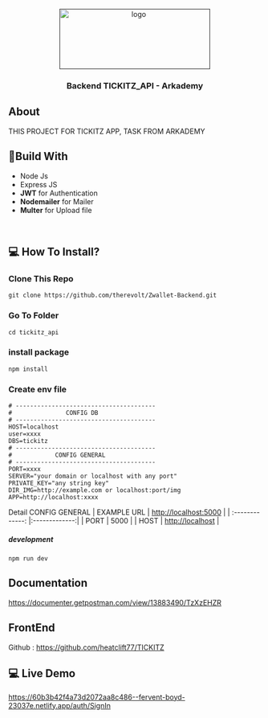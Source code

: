 <p align="center">
  <a href="" rel="noopener">
 <img width=300px height=120px src="https://iili.io/B8R3Zv.png" alt="logo"></a>
</p>

<h3 align="center">Backend TICKITZ_API - Arkademy</h3>


## About
THIS PROJECT FOR TICKITZ APP, TASK FROM ARKADEMY

## 🔖Build With

* Node Js
* Express JS
* **JWT** for Authentication
* **Nodemailer** for Mailer
* **Multer** for Upload file

<br>

## 💻 How To Install?
### Clone This Repo
```
git clone https://github.com/therevolt/Zwallet-Backend.git
```
### Go To Folder
```
cd tickitz_api
```
### install package
```
npm install
```
### Create env file
```
# ---------------------------------------
#               CONFIG DB
# ---------------------------------------
HOST=localhost
user=xxxx
DBS=tickitz
# ---------------------------------------
#            CONFIG GENERAL
# ---------------------------------------
PORT=xxxx
SERVER="your domain or localhost with any port"
PRIVATE_KEY="any string key"
DIR_IMG=http://example.com or localhost:port/img
APP=http://localhost:xxxx
```
Detail CONFIG GENERAL
| EXAMPLE URL | [http://localhost:5000]() |
| :-------------: |:-------------:|
| PORT | 5000 |
| HOST | [http://localhost]() |
##### development
```
npm run dev
```

## Documentation
https://documenter.getpostman.com/view/13883490/TzXzEHZR

## FrontEnd
Github : https://github.com/heatclift77/TICKITZ

## 💻 Live Demo
https://60b3b42f4a73d2072aa8c486--fervent-boyd-23037e.netlify.app/auth/SignIn
